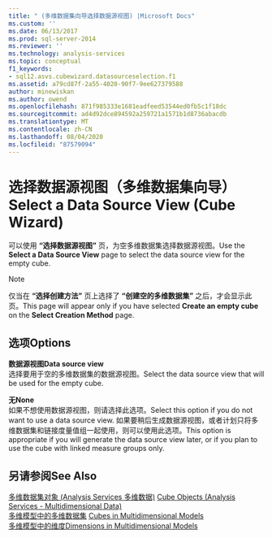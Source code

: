 ```yaml
---
title: " (多维数据集向导选择数据源视图) |Microsoft Docs"
ms.custom: ''
ms.date: 06/13/2017
ms.prod: sql-server-2014
ms.reviewer: ''
ms.technology: analysis-services
ms.topic: conceptual
f1_keywords:
- sql12.asvs.cubewizard.datasourceselection.f1
ms.assetid: a79cd87f-2a55-4020-90f7-9ee627379588
author: minewiskan
ms.author: owend
ms.openlocfilehash: 871f985333e1681eadfeed53544ed0fb5c1f18dc
ms.sourcegitcommit: ad4d92dce894592a259721a1571b1d8736abacdb
ms.translationtype: MT
ms.contentlocale: zh-CN
ms.lasthandoff: 08/04/2020
ms.locfileid: "87579094"
---
```

# <a name="select-a-data-source-view-cube-wizard"></a><span data-ttu-id="b403c-102">选择数据源视图（多维数据集向导）</span><span class="sxs-lookup"><span data-stu-id="b403c-102">Select a Data Source View (Cube Wizard)</span></span>
  <span data-ttu-id="b403c-103">可以使用 **“选择数据源视图”** 页，为空多维数据集选择数据源视图。</span><span class="sxs-lookup"><span data-stu-id="b403c-103">Use the **Select a Data Source View** page to select the data source view for the empty cube.</span></span>  
  
> [!NOTE]  
>  <span data-ttu-id="b403c-104"> 仅当在 **“选择创建方法”** 页上选择了 **“创建空的多维数据集”** 之后，才会显示此页。</span><span class="sxs-lookup"><span data-stu-id="b403c-104">This page will appear only if you have selected **Create an empty cube** on the **Select Creation Method** page.</span></span>  
  
## <a name="options"></a><span data-ttu-id="b403c-105">选项</span><span class="sxs-lookup"><span data-stu-id="b403c-105">Options</span></span>  
 <span data-ttu-id="b403c-106">**数据源视图**</span><span class="sxs-lookup"><span data-stu-id="b403c-106">**Data source view**</span></span>  
 <span data-ttu-id="b403c-107">选择要用于空的多维数据集的数据源视图。</span><span class="sxs-lookup"><span data-stu-id="b403c-107">Select the data source view that will be used for the empty cube.</span></span>  
  
 <span data-ttu-id="b403c-108">**无**</span><span class="sxs-lookup"><span data-stu-id="b403c-108">**None**</span></span>  
 <span data-ttu-id="b403c-109">如果不想使用数据源视图，则请选择此选项。</span><span class="sxs-lookup"><span data-stu-id="b403c-109">Select this option if you do not want to use a data source view.</span></span> <span data-ttu-id="b403c-110">如果要稍后生成数据源视图，或者计划只将多维数据集和链接度量值组一起使用，则可以使用此选项。</span><span class="sxs-lookup"><span data-stu-id="b403c-110">This option is appropriate if you will generate the data source view later, or if you plan to use the cube with linked measure groups only.</span></span>  
  
## <a name="see-also"></a><span data-ttu-id="b403c-111">另请参阅</span><span class="sxs-lookup"><span data-stu-id="b403c-111">See Also</span></span>  
 <span data-ttu-id="b403c-112">[多维数据集对象 &#40;Analysis Services 多维数据&#41;](multidimensional-models-olap-logical-cube-objects/cube-objects-analysis-services-multidimensional-data.md) </span><span class="sxs-lookup"><span data-stu-id="b403c-112">[Cube Objects &#40;Analysis Services - Multidimensional Data&#41;](multidimensional-models-olap-logical-cube-objects/cube-objects-analysis-services-multidimensional-data.md) </span></span>  
 <span data-ttu-id="b403c-113">[多维模型中的多维数据集](multidimensional-models/cubes-in-multidimensional-models.md) </span><span class="sxs-lookup"><span data-stu-id="b403c-113">[Cubes in Multidimensional Models](multidimensional-models/cubes-in-multidimensional-models.md) </span></span>  
 [<span data-ttu-id="b403c-114">多维模型中的维度</span><span class="sxs-lookup"><span data-stu-id="b403c-114">Dimensions in Multidimensional Models</span></span>](multidimensional-models/dimensions-in-multidimensional-models.md)  
  
  
